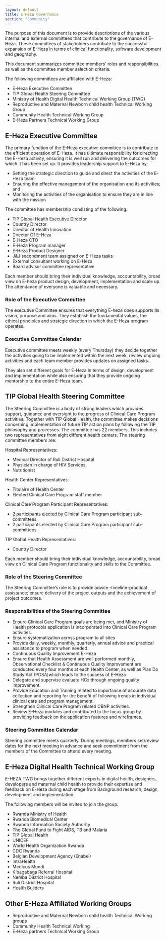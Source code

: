 ```yaml
---
layout: default
title: E-Heza Governance
section: "Community"
---
```


The purpose of this document is to provide descriptions of the various internal and external committees that contribute to the governance of E-Heza. These committees of stakeholders contribute to the successful expansion of E-Heza in terms of clinical functionality, software development and geography.

This document summarizes committee members' roles and responsibilities, as well as the committee member selection criteria:

The following committees are affiliated with E-Heza:
- E-Heza Executive Committee
- TIP Global Health Steering Committee
- Ministry of Health Digital Health Technical Working Group (TWG)
- Reproductive and Maternal Newborn child health Technical Working Group
- Community Health Technical Working Group
- E-Heza Partners Technical Working Group


## E-Heza Executive Committee
The primary function of the E-Heza executive committee is to contribute to the efficient operation of E-Heza. It has ultimate responsibility for directing the E-Heza activity, ensuring it is well run and delivering the outcomes for which it has been set up. It provides leadership support to E-Heza by:

- Setting the strategic direction to guide and direct the activities of the E-Heza team;
- Ensuring the effective management of the organisation and its activities; and
- Monitoring the activities of the organisation to ensure they are in line with the mission

The committee has membership consisting of the following:
- TIP Global Health Executive Director
- Country Director
- Director of Health Innovation
- Director Of E-Heza
- E-Heza CTO
- E-Heza Program manager
- E-Heza Product Designer
- J&J secondment team assigned on E-Heza tasks
- External consultant working on E-Heza
- Board advisor committee representative

Each member should bring their individual knowledge, accountability, broad view on E-heza product design, development, implementation and scale up. The attendance of everyone is valuable and necessary.


### Role of the Executive Committee
The executive Committee ensures that everything E-heza does supports its vision, purpose and aims. They establish the fundamental values, the ethical principles and strategic direction in which the E-Heza program operates.

### Executive Committee Calendar
Executive committee meets weekly (every Thursday) they decide together the activities going to be implemented within the next week, review ongoing activities and each team member provides updates on assigned tasks.

They also set different goals for E-Heza in terms of design, development and implementation while also ensuring that they provide ongoing mentorship to the entire E-Heza team.

## TIP Global Health Steering Committee
The Steering Committee is a body of strong leaders which provides support, guidance and oversight to the progress of Clinical Care Program activities. Together with TIP Global Health, the committee makes decisions concerning implementation of future TIP action plans by following the TIP philosophy and processes. The committee has 22 members. This includes two representatives from eight different health centers. The steering committee members are:

Hospital Representatives:
- Medical Director of Ruli District Hospital
- Physician in charge of HIV Services
- Nutritionist

Health Center Representatives:
- Titulaire of Health Center
- Elected Clinical Care Program staff member

Clinical Care Program Participant Representatives:
- 2 participants elected by Clinical Care Program participant sub-committees
- 2 participants elected by Clinical Care  Program  participant sub-committees

TIP Global Health Representatives:
- Country Director

Each member should bring their individual knowledge, accountability, broad view on Clinical Care Program functionality and skills to the Committee.

### Role of the Steering Committee

The Steering Committee’s role is to provide advice -timeline-practical assistance; ensure delivery of the project outputs and the achievement of project outcomes.

### Responsibilities of the Steering Committee

- Ensure Clinical Care Program goals are being met, and Ministry of Health protocols application is incorporated into Clinical Care Program activities.
- Ensure systematization across program to all sites
- Provide daily, weekly, monthly, quarterly, annual advice and practical assistance to program when needed.
- Continuous Quality Improvement E-Heza
- Ensure that Health Assessment are well performed monthly, Observational Checklist & Continuous Quality Improvement are conducted every four months at each Health Center, as well as Plan Do Study Act (PDSA)which leads to the success of E-Heza
- Delegate and supervise evaluate HCs through ongoing quality improvement.
- Provide Education and Training related to importance of accurate data collection and reporting for the benefit of following trends in individual clinical care and program management.
- Strengthen Clinical Care Program related CBNP activities.
- Review E-Heza modules and contributed to the focus group by providing feedback on the application features and wireframes.

### Steering Committee Calendar
Steering committee meets quarterly. During meetings, members set/review dates for the next meeting in advance and seek commitment from the members of the Committee to attend every meeting.

## E-Heza Digital Health Technical Working Group
E-HEZA TWG brings together different experts in digital health, designers, developers and maternal child health to provide their expertise and feedback on E-Heza during each stage from Background research, design, development and implementation.

The following members will be invited to join the group:
- Rwanda Ministry of Health
- Rwanda Biomedical Center
- Rwanda Information Society Authority
- The Global Fund to Fight AIDS, TB and Malaria
- TIP Global Health
- UNICEF
- World Health Organization Rwanda
- CDC Rwanda
- Belgian Development Agency (Enabel)
- IntraHealth
- Medicus Mundi
- Kibagabaga Referral Hospital
- Nemba District Hospital
- Ruli District Hospital
- Health Builders

## Other E-Heza Affiliated Working Groups
- Reproductive and Maternal Newborn child health Technical Working groups
- Community Health Technical Working
- E-Heza partners Technical Working Group

